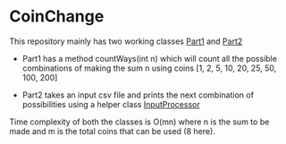 # CoinChange

This repository mainly has two working classes [Part1](https://github.com/karthikprasad13/CoinChange/blob/master/src/java/main/solutions/Part1.java) and [Part2](https://github.com/karthikprasad13/CoinChange/blob/master/src/java/main/solutions/Part2.java)

- Part1 has a method countWays(int n) which will count all the possible combinations of making the sum n using coins [1, 2, 5, 10, 20, 25, 50, 100, 200]

- Part2 takes an input csv file and prints the next combination of possibilities using a helper class [InputProcessor](https://github.com/karthikprasad13/CoinChange/blob/master/src/java/main/solutions/InputProcessor.java)

Time complexity of both the classes is O(mn) where n is the sum to be made and m is the total coins that can be used (8 here).
